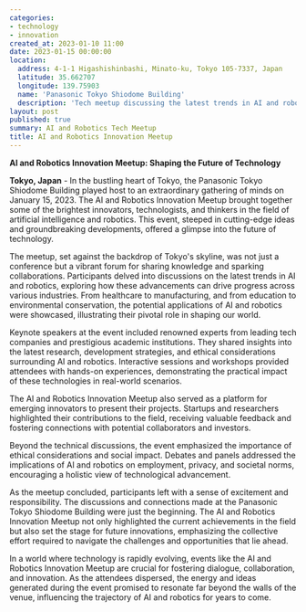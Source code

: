 ```yaml
---
categories:
- technology
- innovation
created_at: 2023-01-10 11:00
date: 2023-01-15 00:00:00
location:
  address: 4-1-1 Higashishinbashi, Minato-ku, Tokyo 105-7337, Japan
  latitude: 35.662707
  longitude: 139.75903
  name: 'Panasonic Tokyo Shiodome Building'
  description: 'Tech meetup discussing the latest trends in AI and robotics'
layout: post
published: true
summary: AI and Robotics Tech Meetup
title: AI and Robotics Innovation Meetup
---
```


**AI and Robotics Innovation Meetup: Shaping the Future of Technology**

**Tokyo, Japan** - In the bustling heart of Tokyo, the Panasonic Tokyo Shiodome Building played host to an extraordinary gathering of minds on January 15, 2023. The AI and Robotics Innovation Meetup brought together some of the brightest innovators, technologists, and thinkers in the field of artificial intelligence and robotics. This event, steeped in cutting-edge ideas and groundbreaking developments, offered a glimpse into the future of technology.

The meetup, set against the backdrop of Tokyo's skyline, was not just a conference but a vibrant forum for sharing knowledge and sparking collaborations. Participants delved into discussions on the latest trends in AI and robotics, exploring how these advancements can drive progress across various industries. From healthcare to manufacturing, and from education to environmental conservation, the potential applications of AI and robotics were showcased, illustrating their pivotal role in shaping our world.

Keynote speakers at the event included renowned experts from leading tech companies and prestigious academic institutions. They shared insights into the latest research, development strategies, and ethical considerations surrounding AI and robotics. Interactive sessions and workshops provided attendees with hands-on experiences, demonstrating the practical impact of these technologies in real-world scenarios.

The AI and Robotics Innovation Meetup also served as a platform for emerging innovators to present their projects. Startups and researchers highlighted their contributions to the field, receiving valuable feedback and fostering connections with potential collaborators and investors.

Beyond the technical discussions, the event emphasized the importance of ethical considerations and social impact. Debates and panels addressed the implications of AI and robotics on employment, privacy, and societal norms, encouraging a holistic view of technological advancement.

As the meetup concluded, participants left with a sense of excitement and responsibility. The discussions and connections made at the Panasonic Tokyo Shiodome Building were just the beginning. The AI and Robotics Innovation Meetup not only highlighted the current achievements in the field but also set the stage for future innovations, emphasizing the collective effort required to navigate the challenges and opportunities that lie ahead.

In a world where technology is rapidly evolving, events like the AI and Robotics Innovation Meetup are crucial for fostering dialogue, collaboration, and innovation. As the attendees dispersed, the energy and ideas generated during the event promised to resonate far beyond the walls of the venue, influencing the trajectory of AI and robotics for years to come.
